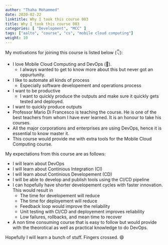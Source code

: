 ```yaml
---
author: "Thaha Mohammed"
date: 2020-02-22
linktitle: Why I took this course 003
title: Why I took this course 003
categories: [ "Development", "MCC" ]
tags: ["aalto", "course", "cs", "mobile cloud computing"]
weight: 10
---
```


My motivations for joining this course is listed below (:point_down:):

- I love Mobile Cloud Computing and DevOps (:blue_heart:).
	- I always wanted to get to know more about this but never got an oppurtunity. 	 
- I like to automate all kinds of process
	- Especially software developement and operations process
- I want to be productive
	- I want to quickly produce the outputs and make sure it quickly gets tested and deployed.
- I want to quickly produce outputs
- Professor Mario Di Francesco is teaching the course. He is one of the best teachers from whom I have ever learned. It is an honour to take his courses.
- All the major corporations and enterprises are using DevOps, hence it is essential to know master it.
- This course would provide me with extra tools for the Mobile Cloud Computing course.

My expectations from this course are as follows:

- I will learn about DevOps
- I will learn about Continious Integration (CI)
- I will learn about Continious Developement (CD)
- I will be able to develop and publish tools using the CI/CD pipeline
- I can hopefully have shorter developement cycles with faster innovation. This would result in
	- The time for developement will reduce
	- The time for deployement will reduce
	- Feedback loop would improve the reliability
	- Unit testing with CI/CD and deployement improves reliability
	- Low failures, rollbacks, and mean time to recover
- A non time consuming course that is easy to follow but would provide with the theorotical as well as practical knowledge to do DevOps.

Hopefully I will learn a bunch of stuff. Fingers crossed. :smile:



